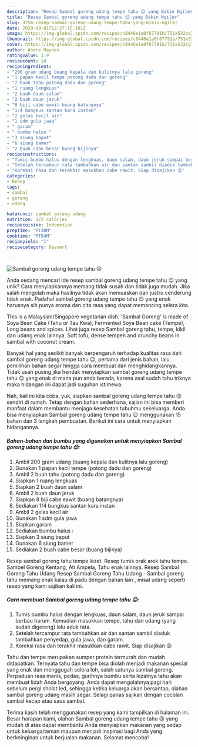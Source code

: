 ```yaml
---
description: "Resep Sambal goreng udang tempe tahu 😉 yang Bikin Ngiler"
title: "Resep Sambal goreng udang tempe tahu 😉 yang Bikin Ngiler"
slug: 3756-resep-sambal-goreng-udang-tempe-tahu-yang-bikin-ngiler
date: 2020-09-01T12:27:15.101Z
image: https://img-global.cpcdn.com/recipes/c8446e1a0f87791b/751x532cq70/sambal-goreng-udang-tempe-tahu-😉-foto-resep-utama.jpg
thumbnail: https://img-global.cpcdn.com/recipes/c8446e1a0f87791b/751x532cq70/sambal-goreng-udang-tempe-tahu-😉-foto-resep-utama.jpg
cover: https://img-global.cpcdn.com/recipes/c8446e1a0f87791b/751x532cq70/sambal-goreng-udang-tempe-tahu-😉-foto-resep-utama.jpg
author: Andre Haynes
ratingvalue: 3.9
reviewcount: 14
recipeingredient:
- "200 gram udang buang kepala dan kulitnya lalu goreng"
- "1 papan kecil tempe potong dadu dan goreng"
- "2 buah tahu potong dadu dan goreng"
- "1 ruang lengkuas"
- "2 buah daun salam"
- "2 buah daun jeruk"
- "8 biji cabe eawit buang batangnya"
- "1/4 bungkus santan kara instan"
- "2 gelas kecil air"
- "1 sdm gula jawa"
- " garam"
- " bumbu halus "
- "3 siung baput"
- "6 siung bamer"
- "2 buah cabe besar buang bijinya"
recipeinstructions:
- "Tumis bumbu halus dengan lengkuas, daun salam, daun jeruk sampai berbau harum. Kemudian masukkan tempe, tahu dan udang (yang sudah digoreng) lalu aduk rata."
- "Setelah tercampur rata tambahkan air dan santan sambil diaduk tambahkan penyedap, gula jawa, dan garam."
- "Koreksi rasa dan terakhir masukkan cabe rawit. Siap disajikan 😉"
categories:
- Resep
tags:
- sambal
- goreng
- udang

katakunci: sambal goreng udang 
nutrition: 172 calories
recipecuisine: Indonesian
preptime: "PT30M"
cooktime: "PT54M"
recipeyield: "1"
recipecategory: Dessert

---
```



![Sambal goreng udang tempe tahu 😉](https://img-global.cpcdn.com/recipes/c8446e1a0f87791b/751x532cq70/sambal-goreng-udang-tempe-tahu-😉-foto-resep-utama.jpg)

Anda sedang mencari ide resep sambal goreng udang tempe tahu 😉 yang unik? Cara menyiapkannya memang tidak susah dan tidak juga mudah. Jika salah mengolah maka hasilnya tidak akan memuaskan dan justru cenderung tidak enak. Padahal sambal goreng udang tempe tahu 😉 yang enak harusnya sih punya aroma dan cita rasa yang dapat memancing selera kita.

This is a Malaysian/Singapore vegetarian dish. &#39;Sambal Goreng&#39; is made of Soya Bean Cake (Tahu or Tau Kwa), Fermented Soya Bean cake (Tempe), Long beans and spices. Lihat juga resep Sambal goreng tahu, tempe, kikil dan udang enak lainnya. Soft tofu, dense tempeh and crunchy beans in sambal with coconut cream.

Banyak hal yang sedikit banyak berpengaruh terhadap kualitas rasa dari sambal goreng udang tempe tahu 😉, pertama dari jenis bahan, lalu pemilihan bahan segar hingga cara membuat dan menghidangkannya. Tidak usah pusing jika hendak menyiapkan sambal goreng udang tempe tahu 😉 yang enak di mana pun anda berada, karena asal sudah tahu triknya maka hidangan ini dapat jadi suguhan istimewa.


Nah, kali ini kita coba, yuk, siapkan sambal goreng udang tempe tahu 😉 sendiri di rumah. Tetap dengan bahan sederhana, sajian ini bisa memberi manfaat dalam membantu menjaga kesehatan tubuhmu sekeluarga. Anda bisa menyiapkan Sambal goreng udang tempe tahu 😉 menggunakan 15 bahan dan 3 langkah pembuatan. Berikut ini cara untuk menyiapkan hidangannya.

<!--inarticleads1-->

##### Bahan-bahan dan bumbu yang digunakan untuk menyiapkan Sambal goreng udang tempe tahu 😉:

1. Ambil 200 gram udang (buang kepala dan kulitnya lalu goreng)
1. Gunakan 1 papan kecil tempe (potong dadu dan goreng)
1. Ambil 2 buah tahu (potong dadu dan goreng)
1. Siapkan 1 ruang lengkuas
1. Siapkan 2 buah daun salam
1. Ambil 2 buah daun jeruk
1. Siapkan 8 biji cabe eawit (buang batangnya)
1. Sediakan 1/4 bungkus santan kara instan
1. Ambil 2 gelas kecil air
1. Gunakan 1 sdm gula jawa
1. Siapkan  garam
1. Sediakan  bumbu halus :
1. Siapkan 3 siung baput
1. Gunakan 6 siung bamer
1. Sediakan 2 buah cabe besar (buang bijinya)


Resep sambal goreng tahu tempe lezat. Resep tumis orak arek tahu tempe. Sambel Goreng Kentang, Ati Ampela, Tahu enak lainnya. Resep Sambal Goreng Tahu Udang Resep Sambal Goreng Tahu Udang - Sambal goreng tahu memang enak kalau di padu dengan bahan lain , misal udang seperti resep yang kami sajikan kali ini. 

<!--inarticleads2-->

##### Cara membuat Sambal goreng udang tempe tahu 😉:

1. Tumis bumbu halus dengan lengkuas, daun salam, daun jeruk sampai berbau harum. Kemudian masukkan tempe, tahu dan udang (yang sudah digoreng) lalu aduk rata.
1. Setelah tercampur rata tambahkan air dan santan sambil diaduk tambahkan penyedap, gula jawa, dan garam.
1. Koreksi rasa dan terakhir masukkan cabe rawit. Siap disajikan 😉


Tahu dan tempe merupakan sumper protein termurah dan mudah didapatkan. Ternyata tahu dan tempe bisa diolah menjadi makanan special yang enak dan menggugah selera loh, salah satunya sambal goreng. Perpaduan rasa manis, pedas, gurihnya bumbu serta lezatnya tahu akan membuat lidah Anda bergoyang. Anda dapat mengolahnya pagi hari sebelum pergi sholat Ied, sehingga ketika keluarga akan bersantap, olahan sambal goreng udang masih segar. Selagi panas sajikan dengan cocolan sambal kecap atau saus sambal. 

Terima kasih telah menggunakan resep yang kami tampilkan di halaman ini. Besar harapan kami, olahan Sambal goreng udang tempe tahu 😉 yang mudah di atas dapat membantu Anda menyiapkan makanan yang sedap untuk keluarga/teman maupun menjadi inspirasi bagi Anda yang berkeinginan untuk berjualan makanan. Selamat mencoba!
